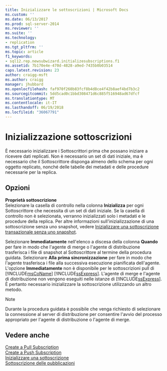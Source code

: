```yaml
---
title: Inizializzare le sottoscrizioni | Microsoft Docs
ms.custom: ''
ms.date: 06/13/2017
ms.prod: sql-server-2014
ms.reviewer: ''
ms.suite: ''
ms.technology:
- replication
ms.tgt_pltfrm: ''
ms.topic: article
f1_keywords:
- sql12.rep.newsubwizard.initializesubscriptions.f1
ms.assetid: 7b170e4e-470d-4828-a9ed-7435b0b03514
caps.latest.revision: 23
author: craigg-msft
ms.author: craigg
manager: jhubbard
ms.openlocfilehash: faf970f260b83fcf8b4d8ce4f42b8aef4bd7b3c2
ms.sourcegitcommit: 5dd5cad0c1bbd308471d6c885f516948ad67dfcf
ms.translationtype: MT
ms.contentlocale: it-IT
ms.lasthandoff: 06/19/2018
ms.locfileid: "36067791"
---
```

# <a name="initialize-subscriptions"></a>Inizializzazione sottoscrizioni
  È necessario inizializzare i Sottoscrittori prima che possano iniziare a ricevere dati replicati. Non è necessario un set di dati iniziale, ma è necessario che il Sottoscrittore disponga almeno dello schema per ogni oggetto replicato, nonché delle tabelle dei metadati e delle procedure necessarie per la replica.  
  
## <a name="options"></a>Opzioni  
 **Proprietà sottoscrizione**  
 Selezionare la casella di controllo nella colonna **Inizializza** per ogni Sottoscrittore che necessita di un set di dati iniziale. Se la casella di controllo non è selezionata, verranno inizializzati solo i metadati e le procedure della replica. Per altre informazioni sull'inizializzazione di una sottoscrizione senza uno snapshot, vedere [Inizializzare una sottoscrizione transazionale senza uno snapshot](initialize-a-transactional-subscription-without-a-snapshot.md).  
  
 Selezionare **Immediatamente** nell'elenco a discesa della colonna **Quando** per fare in modo che l'agente di merge o l'agente di distribuzione trasferisca i file di snapshot al Sottoscrittore al termine della procedura guidata. Selezionare **Alla prima sincronizzazione** per fare in modo che l'agente trasferisca i file alla successiva esecuzione pianificata dell'agente. L'opzione **Immediatamente** non è disponibile per le sottoscrizioni pull di [!INCLUDE[msCoName](../../includes/msconame-md.md)] [!INCLUDE[ssExpress](../../includes/ssexpress-md.md)]. L'agente di merge e l'agente di distribuzione non vengono eseguiti nelle istanze di [!INCLUDE[ssExpress](../../includes/ssexpress-md.md)]. È pertanto necessario inizializzare la sottoscrizione utilizzando un altro metodo.  
  
> [!NOTE]  
>  Durante la procedura guidata è possibile che venga richiesto di selezionare la connessione al server di distribuzione per consentire l'avvio del processo appropriato per l'agente di distribuzione o l'agente di merge.  
  
## <a name="see-also"></a>Vedere anche  
 [Create a Pull Subscription](create-a-pull-subscription.md)   
 [Create a Push Subscription](create-a-push-subscription.md)   
 [Inizializzare una sottoscrizione](initialize-a-subscription.md)   
 [Sottoscrizione delle pubblicazioni](subscribe-to-publications.md)  
  
  